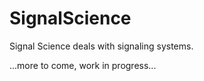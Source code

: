 SignalScience
=============

Signal Science deals with signaling systems.

...more to come, work in progress...
